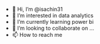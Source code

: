 - 👋 Hi, I’m @isachin31
- 👀 I’m interested in  data analytics 
- 🌱 I’m currently learning power bi 
- 💞️ I’m looking to collaborate on ...
- 📫 How to reach me 

<!---
isachin31/isachin31 is a ✨ special ✨ repository because its `README.md` (this file) appears on your GitHub profile.
You can click the Preview link to take a look at your changes.
--->
